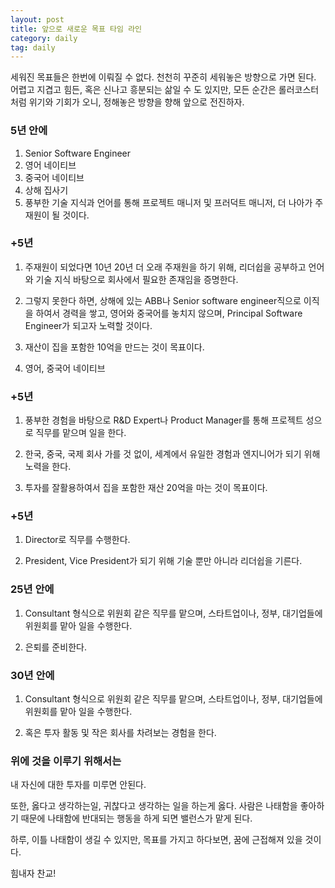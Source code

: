 ```yaml
---
layout: post
title: 앞으로 새로운 목표 타임 라인
category: daily
tag: daily
---
```


세워진 목표들은 한번에 이뤄질 수 없다. 천천히 꾸준히 세워놓은 방향으로 가면 된다. 어렵고 지겹고 힘든, 혹은 신나고 흥분되는 삶일 수 도 있지만, 모든 순간은 롤러코스터처럼 위기와 기회가 오니, 정해놓은 방향을 향해 앞으로 전진하자.

### 5년 안에
1. Senior Software Engineer
2. 영어 네이티브
3. 중국어 네이티브
4. 상해 집사기
5. 풍부한 기술 지식과 언어를 통해 프로젝트 매니저 및 프러덕트 매니저, 더 나아가 주재원이 될 것이다.

### +5년
1. 주재원이 되었다면 10년 20년 더 오래 주재원을 하기 위해, 리더쉽을 공부하고 언어와 기술 지식 바탕으로 회사에서 필요한 존재임을 증명한다.

2. 그렇지 못한다 하면, 상해에 있는 ABB나 Senior software engineer직으로 이직을 하여서 경력을 쌓고, 영어와 중국어를 놓치지 않으며, Principal Software Engineer가 되고자 노력할 것이다.

3. 재산이 집을 포함한 10억을 만드는 것이 목표이다.

4. 영어, 중국어 네이티브

### +5년

1. 풍부한 경험을 바탕으로 R&D Expert나 Product Manager를 통해 프로젝트 성으로 직무를 맡으며 일을 한다.

2. 한국, 중국, 국제 회사 가를 것 없이, 세계에서 유일한 경험과 엔지니어가 되기 위해 노력을 한다.

3. 투자를 잘활용하여서 집을 포함한 재산 20억을 마는 것이 목표이다.

### +5년

1. Director로 직무를 수행한다.

2. President, Vice President가 되기 위해 기술 뿐만 아니라 리더쉽을 기른다.

### 25년 안에

1. Consultant 형식으로 위원회 같은 직무를 맡으며, 스타트업이나, 정부, 대기업들에 위원회를 맡아 일을 수행한다.

2. 은퇴를 준비한다.

### 30년 안에

1. Consultant 형식으로 위원회 같은 직무를 맡으며, 스타트업이나, 정부, 대기업들에 위원회를 맡아 일을 수행한다.

2. 혹은 투자 활동 및 작은 회사를 차려보는 경험을 한다.

### 위에 것을 이루기 위해서는

내 자신에 대한 투자를 미루면 안된다.

또한, 옳다고 생각하는일, 귀찮다고 생각하는 일을 하는게 옳다. 사람은 나태함을 좋아하기 때문에 나태함에 반대되는 행동을 하게 되면 밸런스가 맡게 된다.

하루, 이틀 나태함이 생길 수 있지만, 목표를 가지고 하다보면, 꿈에 근접해져 있을 것이다.

힘내자 찬교!
